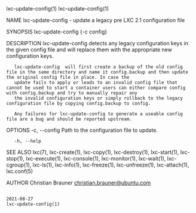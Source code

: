 lxc-update-config(1)                                                                                                                                                  lxc-update-config(1)

NAME
       lxc-update-config - update a legacy pre LXC 2.1 configuration file

SYNOPSIS
       lxc-update-config {-c config}

DESCRIPTION
       lxc-update-config detects any legacy configuration keys in the given config file and will replace them with the appropriate new configuration keys.

       lxc-update-config  will first create a backup of the old config file in the same directory and name it config.backup and then update the original config file in place. In case the
       update fails to apply or leads to an invalid config file that cannot be used to start a container users can either compare config with config.backup and try to manually repair any
       the invalid configuration keys or simply rollback to the legacy configuration file by copying config.backup to config.

       Any failures for lxc-update-config to generate a useable config file are a bug and should be reported upstream.

OPTIONS
       -c, --config
              Path to the configuration file to update.

       -h, --help

SEE ALSO
       lxc(7),  lxc-create(1), lxc-copy(1), lxc-destroy(1), lxc-start(1), lxc-stop(1), lxc-execute(1), lxc-console(1), lxc-monitor(1), lxc-wait(1), lxc-cgroup(1), lxc-ls(1), lxc-info(1),
       lxc-freeze(1), lxc-unfreeze(1), lxc-attach(1), lxc.conf(5)

AUTHOR
       Christian Brauner <christian.brauner@ubuntu.com>

                                                                                        2021-08-27                                                                    lxc-update-config(1)
